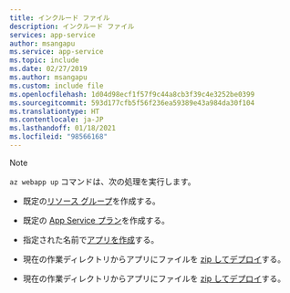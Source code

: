 ```yaml
---
title: インクルード ファイル
description: インクルード ファイル
services: app-service
author: msangapu
ms.service: app-service
ms.topic: include
ms.date: 02/27/2019
ms.author: msangapu
ms.custom: include file
ms.openlocfilehash: 1d04d98ecf1f57f9c44a8cb3f39c4e3252be0399
ms.sourcegitcommit: 593d177cfb5f56f236ea59389e43a984da30f104
ms.translationtype: HT
ms.contentlocale: ja-JP
ms.lasthandoff: 01/18/2021
ms.locfileid: "98566168"
---
```

> [!NOTE]
> `az webapp up` コマンドは、次の処理を実行します。
>
>- 既定の[リソース グループ](/cli/azure/group#az-group-create)を作成する。
>
>- 既定の [App Service プラン](/cli/azure/appservice/plan#az-appservice-plan-create)を作成する。
>
>- 指定された名前で[アプリを作成](/cli/azure/webapp#az-webapp-create)する。
>
>- 現在の作業ディレクトリからアプリにファイルを [zip してデプロイ](/azure/app-service/deploy-zip)する。
>
>- 現在の作業ディレクトリからアプリにファイルを [zip してデプロイ](/azure/app-service/deploy-zip)する。
>